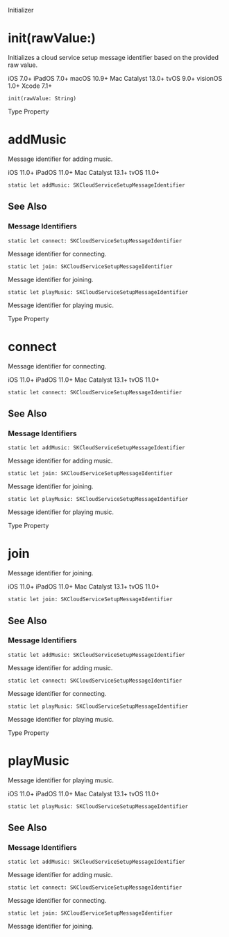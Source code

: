 Initializer

# init(rawValue:)

Initializes a cloud service setup message identifier based on the provided raw
value.

iOS 7.0+  iPadOS 7.0+  macOS 10.9+  Mac Catalyst 13.0+  tvOS 9.0+  visionOS
1.0+  Xcode 7.1+

    
    
    init(rawValue: String)

Type Property

# addMusic

Message identifier for adding music.

iOS 11.0+  iPadOS 11.0+  Mac Catalyst 13.1+  tvOS 11.0+

    
    
    static let addMusic: SKCloudServiceSetupMessageIdentifier

## See Also

### Message Identifiers

`static let connect: SKCloudServiceSetupMessageIdentifier`

Message identifier for connecting.

`static let join: SKCloudServiceSetupMessageIdentifier`

Message identifier for joining.

`static let playMusic: SKCloudServiceSetupMessageIdentifier`

Message identifier for playing music.

Type Property

# connect

Message identifier for connecting.

iOS 11.0+  iPadOS 11.0+  Mac Catalyst 13.1+  tvOS 11.0+

    
    
    static let connect: SKCloudServiceSetupMessageIdentifier

## See Also

### Message Identifiers

`static let addMusic: SKCloudServiceSetupMessageIdentifier`

Message identifier for adding music.

`static let join: SKCloudServiceSetupMessageIdentifier`

Message identifier for joining.

`static let playMusic: SKCloudServiceSetupMessageIdentifier`

Message identifier for playing music.

Type Property

# join

Message identifier for joining.

iOS 11.0+  iPadOS 11.0+  Mac Catalyst 13.1+  tvOS 11.0+

    
    
    static let join: SKCloudServiceSetupMessageIdentifier

## See Also

### Message Identifiers

`static let addMusic: SKCloudServiceSetupMessageIdentifier`

Message identifier for adding music.

`static let connect: SKCloudServiceSetupMessageIdentifier`

Message identifier for connecting.

`static let playMusic: SKCloudServiceSetupMessageIdentifier`

Message identifier for playing music.

Type Property

# playMusic

Message identifier for playing music.

iOS 11.0+  iPadOS 11.0+  Mac Catalyst 13.1+  tvOS 11.0+

    
    
    static let playMusic: SKCloudServiceSetupMessageIdentifier

## See Also

### Message Identifiers

`static let addMusic: SKCloudServiceSetupMessageIdentifier`

Message identifier for adding music.

`static let connect: SKCloudServiceSetupMessageIdentifier`

Message identifier for connecting.

`static let join: SKCloudServiceSetupMessageIdentifier`

Message identifier for joining.

